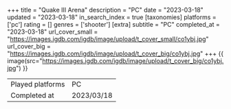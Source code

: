 +++
title = "Quake III Arena"
description = "PC"
date = "2023-03-18"
updated = "2023-03-18"
in_search_index = true
[taxonomies]
platforms = ['pc']
rating = []
genres = ['shooter']
[extra]
subtitle = "PC"
completed_at = "2023-03-18"
url_cover_small = "https://images.igdb.com/igdb/image/upload/t_cover_small/co1ybj.jpg"
url_cover_big = "https://images.igdb.com/igdb/image/upload/t_cover_big/co1ybj.jpg"
+++
{{ image(src="https://images.igdb.com/igdb/image/upload/t_cover_big/co1ybj.jpg") }}

|              |            |
| ------------ | ---------- |
| Played platforms    | PC |
| Completed at | 2023/03/18 |



